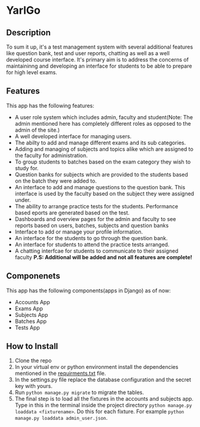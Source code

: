 # YarlGo

## Description
To sum it up, it's a test management system with several additional features like question bank, 
test and user reports, chatting as well as a well developed course interface. It's primary aim is to address 
the concerns of maintaininng and developing an interface for students to be able to prepare for high level exams.

## Features
This app has the following features:
 - A user role system which includes admin, faculty and student(Note: The admin mentioned here has completely different roles as opposed to the admin of the site.)
 - A well developed interface for managing users.
 - The abilty to add and manage different exams and its sub categories.
 - Adding and managing of subjects and topics alike which are assigned to the faculty for administration.
 - To group students to batches based on the exam category they wish to study for.
 - Question banks for subjects which are provided to the students based on the batch they were added to.
 - An interface to add and manage questions to the question bank. This interface is used by the faculty based on the subject they were assigned under.
 - The ability to arrange practice tests for the students. Performance based eports are generated based on the test.
 - Dashboards and overview pages for the admin and faculty to see reports based on users, batches, subjects and question banks
 - Interface to add or manage your profile information.
 - An interface for the students to go through the question bank.
 - An interface for students to attend the practice tests arranged.
 - A chatting interfcae for students to communicate to their assigned faculty
**P.S: Additional will be added and not all features are complete!**

## Componenets
This app has the following components(apps in Django) as of now:
 - Accounts App
 - Exams App
 - Subjects App
 - Batches App
 - Tests App

## How to Install
 1. Clone the repo
 2. In your virtual env or python environment install the dependencies mentioned in the [requirments.txt](https://github.com/rohitmendus/YarlGo/blob/main/requirements.txt) file.
 3. In the settings.py file replace the database configuration and the secret key with yours.
 4. Run `python manage.py migrate` to migrate the tables.
 5. The final step is to load all the fixtures in the accounts and subjects app. Type in this in the terminal inside the project directory `python manage.py loaddata <fixturename>`. Do this for each fixture. For example `python manage.py loaddata admin_user.json`.
